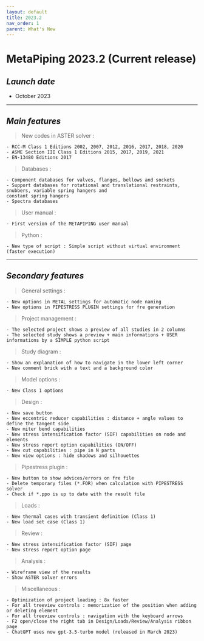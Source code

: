 ```yaml
---
layout: default
title: 2023.2
nav_order: 1
parent: What's New
---
```


# MetaPiping 2023.2 (Current release)

## *Launch date*

* October 2023

---

## *Main features*

>New codes in ASTER solver :

    - RCC-M Class 1 Editions 2002, 2007, 2012, 2016, 2017, 2018, 2020
    - ASME Section III Class 1 Editions 2015, 2017, 2019, 2021
    - EN-13480 Editions 2017

>Databases :

    - Component databases for valves, flanges, bellows and sockets
    - Support databases for rotational and translational restraints, snubbers, variable spring hangers and
    constant spring hangers
    - Spectra databases

>User manual :

    - First version of the METAPIPING user manual

>Python :

    - New type of script : Simple script without virtual environment (faster execution)

---

## *Secondary features*

>General settings :

    - New options in METAL settings for automatic node naming
    - New options in PIPESTRESS PLUGIN settings for fre generation

>Project management :

    - The selected project shows a preview of all studies in 2 columns
    - The selected study shows a preview + main informations + USER informations by a SIMPLE python script

>Study diagram :

    - Show an explanation of how to navigate in the lower left corner
    - New comment brick with a text and a background color

>Model options :

    - New Class 1 options

>Design :

    - New save button
    - New eccentric reducer capabilities : distance + angle values to define the tangent side
    - New miter bend capabilities
    - New stress intensification factor (SIF) capabilities on node and elements
    - New stress report option capabilities (ON/OFF)
    - New cut capabilities : pipe in N parts
    - New view options : hide shadows and silhouettes

>Pipestress plugin :

    - New button to show advices/errors on fre file
    - Delete temporary files (*.FOR) when calculation with PIPESTRESS solver
    - Check if *.ppo is up to date with the result file

>Loads :

    - New thermal cases with transient definition (Class 1)
    - New load set case (Class 1)

>Review :

    - New stress intensification factor (SIF) page
    - New stress report option page


>Analysis :

    - Wireframe view of the results
    - Show ASTER solver errors

>Miscellaneous :

    - Optimization of project loading : 8x faster
    - For all treeview controls : memorization of the position when adding or deleting element
    - For all treeview controls : navigation with the keyboard arrows
    - F2 open/close the right tab in Design/Loads/Review/Analysis ribbon page
    - ChatGPT uses now gpt-3.5-turbo model (released in March 2023)


